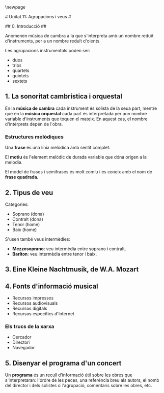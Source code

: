 \newpage

# Unitat 11: Agrupacions i veus #

## 0. Introducció ##

Anomenen música de cambra a la que s'interpreta amb un nombre reduït d'instruments, per a un nombre reduït d'oients.

Les agrupacions instrumentals poden ser:

- duos
- trios
- quartets
- quintets
- sextets

## 1. La sonoritat cambrística i orquestal ##

En la **música de cambra** cada instrument és solista de la seua part, mentre que en la **música orquestal** cada part és interpretada per aun nombre variable d'instruments que toquen el mateix. En aquest cas, el nombre d'intèrprets depén de l'obra.

### Estructures melòdiques ###

Una **frase** és una línia melòdica amb sentit complet.

El **motiu** és l'element melòdic de durada variable que dóna origen a la melodia.

El model de frases i semifrases és molt comíu i es coneix amb el nom de **frase quadrada**.

## 2. Tipus de veu ##

Categories:

- Soprano (dona)
- Contralt (dona)
- Tenor (home)
- Baix (home)

S'usen també veus intermèdies:

- **Mezzosoprano**: veu intermèdia entre soprano i contralt.
- **Baríton**: veu intermèdia entre tenor i baix.

## 3. Eine Kleine Nachtmusik, de W.A. Mozart ##

## 4. Fonts d'informació musical ##

- Recursos impressos
- Recursos audiovisuals
- Recursos digitals
- Recursos específics d'Internet

### Els trucs de la xarxa ###

- Cercador
- Directori
- Navegador

## 5. Disenyar el programa d'un concert ##

Un **programa** és un recull d'informació útil sobre les obres que s'interpretaran: l'ordre de les peces, una referència breu als autors, el nomb del director i dels solistes o l'agrupació, comentaris sobre les obres, etc.

